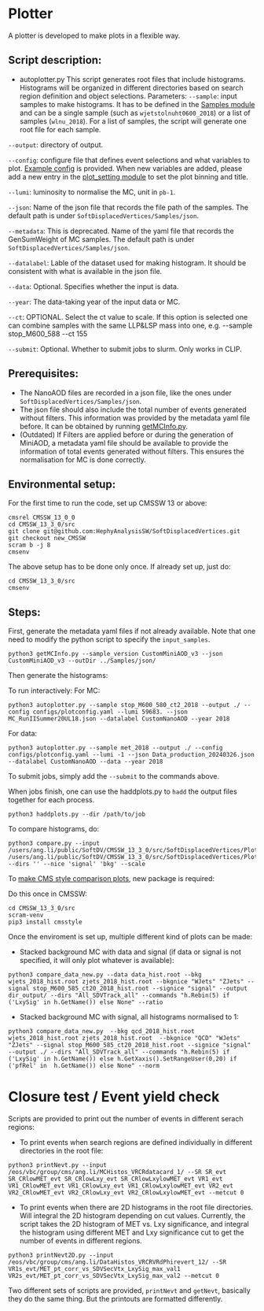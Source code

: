 # Plotter

A plotter is developed to make plots in a flexible way. 

## Script description:

- autoplotter.py
This script generates root files that include histograms. Histograms will be organized in different directories based on search region definition and object selections.
Parameters:
`--sample`: input samples to make histograms. It has to be defined in the [Samples module](https://github.com/HephyAnalysisSW/SoftDisplacedVertices/blob/new_CMSSW/Samples/python/Samples.py) and can be a single sample (such as `wjetstolnuht0600_2018`) or a list of samples (`wlnu_2018`). For a list of samples, the script will generate one root file for each sample.

`--output`: directory of output.

`--config`: configure file that defines event selections and what variables to plot. [Example config](https://github.com/HephyAnalysisSW/SoftDisplacedVertices/blob/new_CMSSW/Plotter/configs/plotconfig_diffregions.yaml) is provided. When new variables are added, please add a new entry in the [plot\_setting module](https://github.com/HephyAnalysisSW/SoftDisplacedVertices/blob/new_CMSSW/Plotter/python/plot_setting.py) to set the plot binning and title.

`--lumi`: luminosity to normalise the MC, unit in `pb-1`.

`--json`: Name of the json file that records the file path of the samples. The default path is under `SoftDisplacedVertices/Samples/json`.

`--metadata`: This is deprecated. Name of the yaml file that records the GenSumWeight of MC samples. The default path is under `SoftDisplacedVertices/Samples/json`.

`--datalabel`: Lable of the dataset used for making histogram. It should be consistent with what is available in the json file.

`--data`: Optional. Specifies whether the input is data.

`--year`: The data-taking year of the input data or MC.

`--ct`: OPTIONAL. Select the ct value to scale. If this option is selected one can combine samples with the same LLP&LSP mass into one, e.g. --sample stop_M600_588 --ct 155

`--submit`: Optional. Whether to submit jobs to slurm. Only works in CLIP.

## Prerequisites:

- The NanoAOD files are recorded in a json file, like the ones under `SoftDisplacedVertices/Samples/json`.
- The json file should also include the total number of events generated without filters. This information was provided by the metadata yaml file before. It can be obtained by running [getMCInfo.py](https://github.com/HephyAnalysisSW/SoftDisplacedVertices/blob/new_CMSSW/Plotter/getMCInfo.py).
- (Outdated) If Filters are applied before or during the generation of MiniAOD, a metadata yaml file should be available to provide the information of total events generated without filters. This ensures the normalisation for MC is done correctly.

## Environmental setup:

For the first time to run the code, set up CMSSW 13 or above:

```
cmsrel CMSSW_13_0_0
cd CMSSW_13_3_0/src
git clone git@github.com:HephyAnalysisSW/SoftDisplacedVertices.git
git checkout new_CMSSW
scram b -j 8
cmsenv
```

The above setup has to be done only once. If already set up, just do:
```
cd CMSSW_13_3_0/src
cmsenv
```

## Steps:

First, generate the metadata yaml files if not already available. Note that one need to modify the python script to specify the `input_samples`.
```
python3 getMCInfo.py --sample_version CustomMiniAOD_v3 --json CustomMiniAOD_v3 --outDir ../Samples/json/
```

Then generate the histograms:

To run interactively:
For MC:
```
python3 autoplotter.py --sample stop_M600_580_ct2_2018 --output ./ --config configs/plotconfig.yaml --lumi 59683. --json MC_RunIISummer20UL18.json --datalabel CustomNanoAOD --year 2018
```
For data:
```
python3 autoplotter.py --sample met_2018 --output ./ --config configs/plotconfig.yaml --lumi -1 --json Data_production_20240326.json --datalabel CustomNanoAOD --data --year 2018
```

To submit jobs, simply add the `--submit` to the commands above.

When jobs finish, one can use the haddplots.py to `hadd` the output files together for each process.
```
python3 haddplots.py --dir /path/to/job
```

To compare histograms, do:
```
python3 compare.py --input /users/ang.li/public/SoftDV/CMSSW_13_3_0/src/SoftDisplacedVertices/Plotter/plots_ML_METSlice/bkg_2018_MLNanoAODv0_hist.root /users/ang.li/public/SoftDV/CMSSW_13_3_0/src/SoftDisplacedVertices/Plotter/plots_ML_METSlice/stop_M600_588_ct200_2018_MLNanoAODv0_hist.root --dirs '' --nice 'signal' 'bkg' --scale
```

To [make CMS style comparison plots](https://cms-analysis.docs.cern.ch/guidelines/plotting/#__tabbed_1_2), new package is required:

Do this once in CMSSW:
```
cd CMSSW_13_3_0/src
scram-venv
pip3 install cmsstyle
```

Once the enviroment is set up, multiple different kind of plots can be made:
- Stacked background MC with data and signal (if data or signal is not specified, it will only plot whatever is available):
```
python3 compare_data_new.py --data data_hist.root --bkg wjets_2018_hist.root zjets_2018_hist.root --bkgnice "WJets" "ZJets" --signal stop_M600_585_ct20_2018_hist.root --signice "signal" --output dir_output/ --dirs "All_SDVTrack_all" --commands "h.Rebin(5) if ('LxySig' in h.GetName()) else None" --ratio 
```
- Stacked background MC with signal, all histograms normalised to 1:
```
python3 compare_data_new.py  --bkg qcd_2018_hist.root wjets_2018_hist.root zjets_2018_hist.root  --bkgnice "QCD" "WJets" "ZJets" --signal stop_M600_585_ct20_2018_hist.root --signice "signal" --output ./ --dirs "All_SDVTrack_all" --commands "h.Rebin(5) if ('LxySig' in h.GetName()) else h.GetXaxis().SetRangeUser(0,20) if ('pfRel' in  h.GetName()) else None" --norm
```

# Closure test / Event yield check

Scripts are provided to print out the number of events in different serach regions:
- To print events when search regions are defined individually in different directories in the root file: 
```
python3 printNevt.py --input /eos/vbc/group/cms/ang.li/MCHistos_VRCRdatacard_1/ --SR SR_evt SR_CRlowMET_evt SR_CRlowLxy_evt SR_CRlowLxylowMET_evt VR1_evt VR1_CRlowMET_evt VR1_CRlowLxy_evt VR1_CRlowLxylowMET_evt VR2_evt VR2_CRlowMET_evt VR2_CRlowLxy_evt VR2_CRlowLxylowMET_evt --metcut 0
```
- To print events when there are 2D histograms in the root file directories. Will integral the 2D histogram depending on cut values. Currently, the script takes the 2D histogram of MET vs. Lxy significance, and integral the histogram using different MET and Lxy significance cut to get the number of events in different regions.
```
python3 printNevt2D.py --input /eos/vbc/group/cms/ang.li/DataHistos_VRCRVRdPhirevert_12/ --SR VR1s_evt/MET_pt_corr_vs_SDVSecVtx_LxySig_max_val1 VR2s_evt/MET_pt_corr_vs_SDVSecVtx_LxySig_max_val2 --metcut 0
```

Two different sets of scripts are provided, `printNevt` and `getNevt`, basically they do the same thing. But the printouts are formatted differently.
